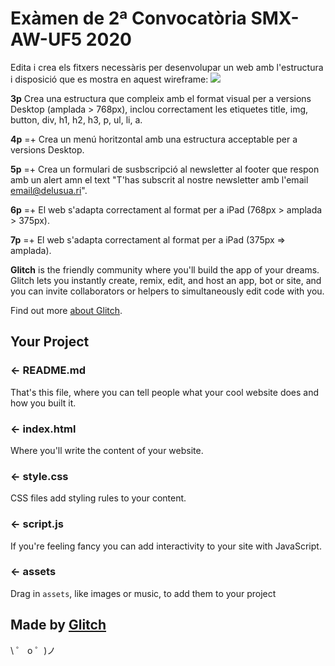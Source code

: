 # Exàmen de 2ª Convocatòria SMX-AW-UF5 2020
Edita i crea els fitxers necessàris per desenvolupar un web amb l'estructura i disposició que es mostra en aquest wireframe:
<img src="https://mir-s3-cdn-cf.behance.net/project_modules/disp/faa48923999015.5632c5ee6348d.jpg">

**3p** Crea una estructura que compleix amb el format visual per a versions Desktop (amplada > 768px), inclou
correctament les etiquetes title, img, button, div, h1, h2, h3, p, ul, li, a.

**4p** =+ Crea un menú horitzontal amb una estructura acceptable per a versions Desktop.

**5p** =+ Crea un formulari de susbscripció al newsletter al footer que respon amb un alert amn el text 
"T'has subscrit al nostre newsletter amb l'email <email@delusua.ri>".

**6p** =+ El web s'adapta correctament al format per a iPad (768px > amplada > 375px).

**7p** =+ El web s'adapta correctament al format per a iPad (375px => amplada).


**Glitch** is the friendly community where you'll build the app of your dreams. Glitch lets you instantly create, remix, edit, and host an app, bot or site, and you can invite collaborators or helpers to simultaneously edit code with you.

Find out more [about Glitch](https://glitch.com/about).

## Your Project

### ← README.md

That's this file, where you can tell people what your cool website does and how you built it.

### ← index.html

Where you'll write the content of your website.

### ← style.css

CSS files add styling rules to your content.

### ← script.js

If you're feeling fancy you can add interactivity to your site with JavaScript.

### ← assets

Drag in `assets`, like images or music, to add them to your project

## Made by [Glitch](https://glitch.com/)

\ ゜ o ゜)ノ
